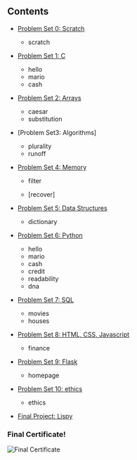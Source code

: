 
## Contents

- [Problem Set 0: Scratch](/pset0) 
  * scratch
- [Problem Set 1: C](/C/pset1) 
  * hello
  * mario
  * cash

- [Problem Set 2: Arrays](/C/pset2) 
  * caesar
  * substitution
- [Problem Set3: Algorithms]
  * plurality
  * runoff
- [Problem Set 4: Memory](/C/pset4) 
  * filter
    
  * [recover]
- [Problem Set 5: Data Structures](/pset5/speller) 
  * dictionary
- [Problem Set 6: Python](/pset6/) 
  * hello
  * mario
  * cash
  * credit
  * readability
  * dna
- [Problem Set 7: SQL](/pset7/) 
  * movies
  * houses
- [Problem Set 8: HTML, CSS, Javascript](/pset8/finance) 
  * finance
- [Problem Set 9: Flask](/pset9/homapage) 
  * homepage
- [Problem Set 10: ethics](/pset10) 
  * ethics
- [Final Project: Lispy](https://github.com/travisim/)
  

### Final Certificate!
![Final Certificate](CS50%20certificate.png)

